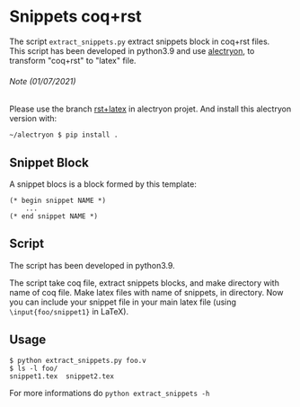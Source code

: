 # Snippets coq+rst

The script `extract_snippets.py` extract snippets block in coq+rst files.\
This script has been developed in python3.9 and use [alectryon](https://github.com/cpitclaudel/alectryon),
to transform "coq+rst" to "latex" file.

###### Note (01/07/2021)
Please use the branch [rst+latex](https://github.com/cpitclaudel/alectryon/tree/rst+latex) in alectryon projet.
And install this alectryon version with:
```shell
~/alectryon $ pip install .
```

## Snippet Block
A snippet blocs is a block formed by this template:
```coq
(* begin snippet NAME *)
    ...
(* end snippet NAME *)
```

## Script
The script has been developed in python3.9.

The script take coq file, extract snippets blocks, and make directory with name of coq file. 
Make latex files with name of snippets, in directory.
Now you can include your snippet file in your main latex file (using `\input{foo/snippet1}` in LaTeX).

## Usage
```shell
$ python extract_snippets.py foo.v
$ ls -l foo/
snippet1.tex  snippet2.tex
```

For more informations do `python extract_snippets -h`
